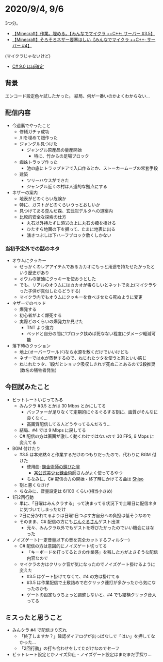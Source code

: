 # 2020/9/4, 9/6

3つ分。

- [【Minecraft】作業。埋める。【みんなでマイクラ ++C++; サーバー #3.5】](https://youtu.be/Q90rvOeAubM)
- [【Minecraft】そろそろネザー要塞ほしい【みんなでマイクラ ++C++; サーバー #4】](https://youtu.be/ls9yiu4N8q8)

(マイクラじゃないけど)

- [C# 9.0 ほぼ確定](https://youtu.be/nJ1TMNfmllA)

## 背景

エンコード設定色々試したかった。
結局、何が一番いのかよくわからない…

## 配信内容

- 今週裏でやったこと
  - 修繕ガチャ成功
  - 川を埋めて畑作った
  - ジャングル見つけた
    - ジャングル原産品の量産開始
      - 特に、竹からの足場ブロック
  - 蜘蛛トラップ作った
    - 池の底にトラップドアで入口作るとか、ストーカームーブの常套手段
  - 建築
    - ツリーハウスができた
    - ジャングル近くの村は人道的な拠点にする
- ネザーの案内
  - 地表がどのくらい危険か
  - 特に、ガストがどのくらいうっとおしいか
  - 見つけてある歪んだ森、玄武岩デルタへの道案内
  - 比較的安全な探索の仕方
    - 丸石以外持たずに溶岩の上に丸石の橋を掛ける
    - ひたすら地面の下を掘って、たまに地表に出る
    - 湧きつぶしは下ハーフブロック敷くしかない

### 当初予定外での話のネタ

- オウムにクッキー
  - せっかくのレアアイテムであるカカオにもっと用途を持たせたかったという歴史があり
  - オウムの繁殖にクッキーを使おうとした
  - でも、リアルのオウムにはカカオが毒らしいとネットで炎上(マイクラやった子供が真似したらどうする)
  - マイクラ内でもオウムにクッキーを食べさせたら死ぬように変更
- ネザーでのベッド
  - 爆発する
  - 初心者がよく爆死する
  - 実際どのくらいの爆発力か見せた
    - TNT より強力
    - ベッドと自分の間に1ブロック挟めば死なない程度にダメージ軽減可能
- 落下時のクッション
  - 地上(オーバーワールド)なら水源を敷くだけでいいけども
  - ネザーでは水が蒸発するので、ねじれたツタを使うと割といい感じ
  - ねじれたツタ、1段だとショック吸収しきれず死ぬことあるので2段推奨(数名の犠牲者発生)

## 今回試みたこと

- ビットレートいじってみる
  - みんクラ #3.5 とかは 30 Mbps とかにしてる
    - バッファーが足りなくて定期的にぐるぐるする割に、画質がそんなに良くなく…
    - 高画質配信してる人どうやってるんだろう…
  - 結局、#4 では 9 Mbps に戻してる
  - C# 配信の方は画面が激しく動くわけではないので 30 FPS, 6 Mbps に変えてる
- BGM 付けたり
  - #3.5 は本来黙々と作業するだけのつもりだったので、代わりに BGM 付けた
    - 使用曲: [錬金術師の錆びた釜](https://dova-s.jp/bgm/play8471.html)
      - [某公式美少女錬金術師](https://twitter.com/ange_katrina_)さんがよく使ってるやつ
    - ちなみに、C# 配信の方の開始・終了時にかけてる曲は [Shiso](https://dova-s.jp/bgm/play3029.html)
  - 割と悪くなさげ
  - ちなみに、音量設定は 6/100 くらい(相当小さめ)
- 1日2回行動
  - 単に、「日曜はみんクラする」って決まってる状況下で土曜日に配信ネタに気づいてしまっただけ
  - 2日に分かれてるよりは日曜1日つぶす方自分への負担は低そうなので
  - そのまま、C# 配信の方にも[じんぐるさん](https://twitter.com/xin9le)ゲスト出演
    - 元々、みんクラ以外でもゲストを呼びたかったのでいい機会にはなった
- ノイズゲート(一定音量以下の音を完全カットするフィルター)
  - C# 配信の方は意図的にノイズゲート切ってる
    - 「キーボードを打ってるときの作業感」を残した方がよさそうな配信内容なので
  - マイクラの方はクリック音が気になったのでノイズゲート掛けるように変えた
    - #3.5 はゲート掛けてなくて、#4 の方は掛けてる
    - #3.5 は作業配信で土敷詰めで右クリック連打が多かったから気になったのかも
    - ゲートの設定もうちょっと調整しないと、#4 でも結構クリック音入ってる

## ミスったと思うこと

- みんクラ #4 で配信きり忘れ
  - 「終了しますか？」確認ダイアログが出っぱなしで「はい」を押してなかった…
  - 「2回行動」の打ち合わせをしてただけなのでセーフ
- ビットレート設定とかノイズ抑止・ノイズゲート設定はまだまだ手探り…
